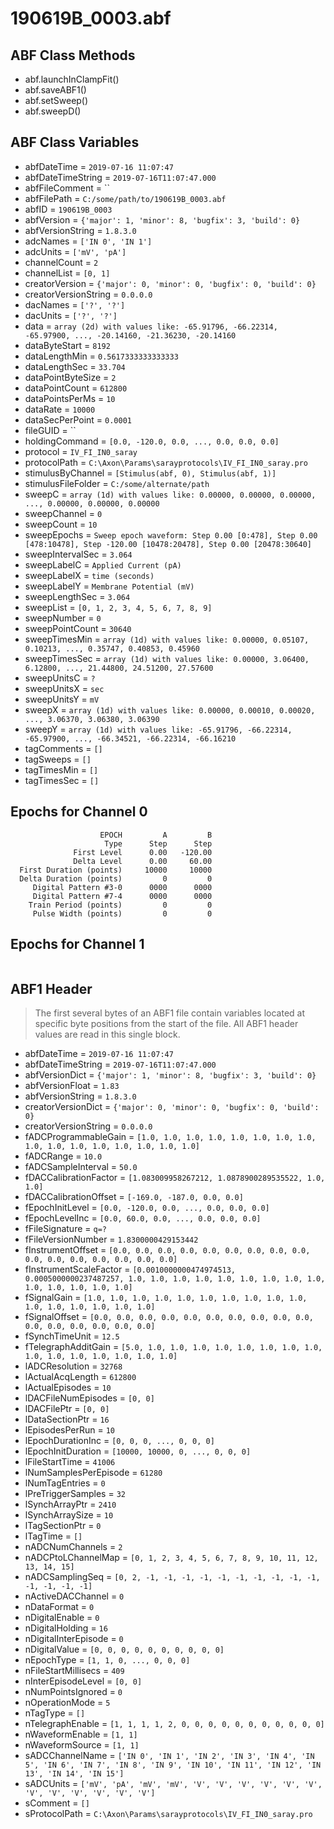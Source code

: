 # 190619B_0003.abf

## ABF Class Methods

* abf.launchInClampFit()
* abf.saveABF1()
* abf.setSweep()
* abf.sweepD()

## ABF Class Variables

* abfDateTime = `2019-07-16 11:07:47`
* abfDateTimeString = `2019-07-16T11:07:47.000`
* abfFileComment = ``
* abfFilePath = `C:/some/path/to/190619B_0003.abf`
* abfID = `190619B_0003`
* abfVersion = `{'major': 1, 'minor': 8, 'bugfix': 3, 'build': 0}`
* abfVersionString = `1.8.3.0`
* adcNames = `['IN 0', 'IN 1']`
* adcUnits = `['mV', 'pA']`
* channelCount = `2`
* channelList = `[0, 1]`
* creatorVersion = `{'major': 0, 'minor': 0, 'bugfix': 0, 'build': 0}`
* creatorVersionString = `0.0.0.0`
* dacNames = `['?', '?']`
* dacUnits = `['?', '?']`
* data = `array (2d) with values like: -65.91796, -66.22314, -65.97900, ..., -20.14160, -21.36230, -20.14160`
* dataByteStart = `8192`
* dataLengthMin = `0.5617333333333333`
* dataLengthSec = `33.704`
* dataPointByteSize = `2`
* dataPointCount = `612800`
* dataPointsPerMs = `10`
* dataRate = `10000`
* dataSecPerPoint = `0.0001`
* fileGUID = ``
* holdingCommand = `[0.0, -120.0, 0.0, ..., 0.0, 0.0, 0.0]`
* protocol = `IV_FI_IN0_saray`
* protocolPath = `C:\Axon\Params\sarayprotocols\IV_FI_IN0_saray.pro`
* stimulusByChannel = `[Stimulus(abf, 0), Stimulus(abf, 1)]`
* stimulusFileFolder = `C:/some/alternate/path`
* sweepC = `array (1d) with values like: 0.00000, 0.00000, 0.00000, ..., 0.00000, 0.00000, 0.00000`
* sweepChannel = `0`
* sweepCount = `10`
* sweepEpochs = `Sweep epoch waveform: Step 0.00 [0:478], Step 0.00 [478:10478], Step -120.00 [10478:20478], Step 0.00 [20478:30640]`
* sweepIntervalSec = `3.064`
* sweepLabelC = `Applied Current (pA)`
* sweepLabelX = `time (seconds)`
* sweepLabelY = `Membrane Potential (mV)`
* sweepLengthSec = `3.064`
* sweepList = `[0, 1, 2, 3, 4, 5, 6, 7, 8, 9]`
* sweepNumber = `0`
* sweepPointCount = `30640`
* sweepTimesMin = `array (1d) with values like: 0.00000, 0.05107, 0.10213, ..., 0.35747, 0.40853, 0.45960`
* sweepTimesSec = `array (1d) with values like: 0.00000, 3.06400, 6.12800, ..., 21.44800, 24.51200, 27.57600`
* sweepUnitsC = `?`
* sweepUnitsX = `sec`
* sweepUnitsY = `mV`
* sweepX = `array (1d) with values like: 0.00000, 0.00010, 0.00020, ..., 3.06370, 3.06380, 3.06390`
* sweepY = `array (1d) with values like: -65.91796, -66.22314, -65.97900, ..., -66.34521, -66.22314, -66.16210`
* tagComments = `[]`
* tagSweeps = `[]`
* tagTimesMin = `[]`
* tagTimesSec = `[]`

## Epochs for Channel 0


```
                    EPOCH         A         B
                     Type      Step      Step
              First Level      0.00   -120.00
              Delta Level      0.00     60.00
  First Duration (points)     10000     10000
  Delta Duration (points)         0         0
     Digital Pattern #3-0      0000      0000
     Digital Pattern #7-4      0000      0000
    Train Period (points)         0         0
     Pulse Width (points)         0         0
```

## Epochs for Channel 1


```

```

## ABF1 Header

> The first several bytes of an ABF1 file contain variables     located at specific byte positions from the start of the file.     All ABF1 header values are read in this single block. 

* abfDateTime = `2019-07-16 11:07:47`
* abfDateTimeString = `2019-07-16T11:07:47.000`
* abfVersionDict = `{'major': 1, 'minor': 8, 'bugfix': 3, 'build': 0}`
* abfVersionFloat = `1.83`
* abfVersionString = `1.8.3.0`
* creatorVersionDict = `{'major': 0, 'minor': 0, 'bugfix': 0, 'build': 0}`
* creatorVersionString = `0.0.0.0`
* fADCProgrammableGain = `[1.0, 1.0, 1.0, 1.0, 1.0, 1.0, 1.0, 1.0, 1.0, 1.0, 1.0, 1.0, 1.0, 1.0, 1.0, 1.0]`
* fADCRange = `10.0`
* fADCSampleInterval = `50.0`
* fDACCalibrationFactor = `[1.083009958267212, 1.0878900289535522, 1.0, 1.0]`
* fDACCalibrationOffset = `[-169.0, -187.0, 0.0, 0.0]`
* fEpochInitLevel = `[0.0, -120.0, 0.0, ..., 0.0, 0.0, 0.0]`
* fEpochLevelInc = `[0.0, 60.0, 0.0, ..., 0.0, 0.0, 0.0]`
* fFileSignature = `q=?`
* fFileVersionNumber = `1.8300000429153442`
* fInstrumentOffset = `[0.0, 0.0, 0.0, 0.0, 0.0, 0.0, 0.0, 0.0, 0.0, 0.0, 0.0, 0.0, 0.0, 0.0, 0.0, 0.0]`
* fInstrumentScaleFactor = `[0.0010000000474974513, 0.0005000000237487257, 1.0, 1.0, 1.0, 1.0, 1.0, 1.0, 1.0, 1.0, 1.0, 1.0, 1.0, 1.0, 1.0, 1.0]`
* fSignalGain = `[1.0, 1.0, 1.0, 1.0, 1.0, 1.0, 1.0, 1.0, 1.0, 1.0, 1.0, 1.0, 1.0, 1.0, 1.0, 1.0]`
* fSignalOffset = `[0.0, 0.0, 0.0, 0.0, 0.0, 0.0, 0.0, 0.0, 0.0, 0.0, 0.0, 0.0, 0.0, 0.0, 0.0, 0.0]`
* fSynchTimeUnit = `12.5`
* fTelegraphAdditGain = `[5.0, 1.0, 1.0, 1.0, 1.0, 1.0, 1.0, 1.0, 1.0, 1.0, 1.0, 1.0, 1.0, 1.0, 1.0, 1.0]`
* lADCResolution = `32768`
* lActualAcqLength = `612800`
* lActualEpisodes = `10`
* lDACFileNumEpisodes = `[0, 0]`
* lDACFilePtr = `[0, 0]`
* lDataSectionPtr = `16`
* lEpisodesPerRun = `10`
* lEpochDurationInc = `[0, 0, 0, ..., 0, 0, 0]`
* lEpochInitDuration = `[10000, 10000, 0, ..., 0, 0, 0]`
* lFileStartTime = `41006`
* lNumSamplesPerEpisode = `61280`
* lNumTagEntries = `0`
* lPreTriggerSamples = `32`
* lSynchArrayPtr = `2410`
* lSynchArraySize = `10`
* lTagSectionPtr = `0`
* lTagTime = `[]`
* nADCNumChannels = `2`
* nADCPtoLChannelMap = `[0, 1, 2, 3, 4, 5, 6, 7, 8, 9, 10, 11, 12, 13, 14, 15]`
* nADCSamplingSeq = `[0, 2, -1, -1, -1, -1, -1, -1, -1, -1, -1, -1, -1, -1, -1, -1]`
* nActiveDACChannel = `0`
* nDataFormat = `0`
* nDigitalEnable = `0`
* nDigitalHolding = `16`
* nDigitalInterEpisode = `0`
* nDigitalValue = `[0, 0, 0, 0, 0, 0, 0, 0, 0, 0]`
* nEpochType = `[1, 1, 0, ..., 0, 0, 0]`
* nFileStartMillisecs = `409`
* nInterEpisodeLevel = `[0, 0]`
* nNumPointsIgnored = `0`
* nOperationMode = `5`
* nTagType = `[]`
* nTelegraphEnable = `[1, 1, 1, 1, 2, 0, 0, 0, 0, 0, 0, 0, 0, 0, 0, 0]`
* nWaveformEnable = `[1, 1]`
* nWaveformSource = `[1, 1]`
* sADCChannelName = `['IN 0', 'IN 1', 'IN 2', 'IN 3', 'IN 4', 'IN 5', 'IN 6', 'IN 7', 'IN 8', 'IN 9', 'IN 10', 'IN 11', 'IN 12', 'IN 13', 'IN 14', 'IN 15']`
* sADCUnits = `['mV', 'pA', 'mV', 'mV', 'V', 'V', 'V', 'V', 'V', 'V', 'V', 'V', 'V', 'V', 'V', 'V']`
* sComment = `[]`
* sProtocolPath = `C:\Axon\Params\sarayprotocols\IV_FI_IN0_saray.pro`
